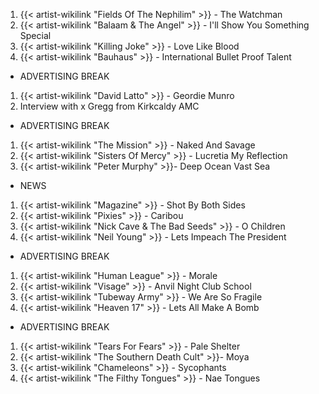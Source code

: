 1. {{< artist-wikilink "Fields Of The Nephilim" >}} - The Watchman
2. {{< artist-wikilink "Balaam & The Angel" >}} - I'll Show You Something Special
3. {{< artist-wikilink "Killing Joke" >}} - Love Like Blood
4. {{< artist-wikilink "Bauhaus" >}} - International Bullet Proof Talent

- ADVERTISING BREAK

1. {{< artist-wikilink "David Latto" >}} - Geordie Munro
2. Interview with x Gregg from Kirkcaldy AMC

- ADVERTISING BREAK

1. {{< artist-wikilink "The Mission" >}} - Naked And Savage
2. {{< artist-wikilink "Sisters Of Mercy" >}} - Lucretia My Reflection
3. {{< artist-wikilink "Peter Murphy" >}}- Deep Ocean Vast Sea

- NEWS

1. {{< artist-wikilink "Magazine" >}} - Shot By Both Sides
2. {{< artist-wikilink "Pixies" >}} - Caribou
3. {{< artist-wikilink "Nick Cave & The Bad Seeds" >}} - O Children
4. {{< artist-wikilink "Neil Young" >}} - Lets Impeach The President

- ADVERTISING BREAK

1. {{< artist-wikilink "Human League" >}} - Morale
2. {{< artist-wikilink "Visage" >}} - Anvil Night Club School
3. {{< artist-wikilink "Tubeway Army" >}} - We Are So Fragile
4. {{< artist-wikilink "Heaven 17" >}} - Lets All Make A Bomb

- ADVERTISING BREAK

1. {{< artist-wikilink "Tears For Fears" >}} - Pale Shelter
2. {{< artist-wikilink "The Southern Death Cult" >}}- Moya
3. {{< artist-wikilink "Chameleons" >}} - Sycophants
4. {{< artist-wikilink "The Filthy Tongues" >}} - Nae Tongues

